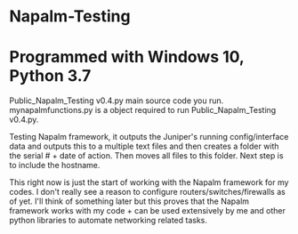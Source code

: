 # Napalm-Testing
# Programmed with Windows 10, Python 3.7

Public_Napalm_Testing v0.4.py main source code you run. mynapalmfunctions.py is a object required to run Public_Napalm_Testing v0.4.py. 

Testing Napalm framework, it outputs the Juniper's running config/interface data and outputs this to a multiple text files and then creates a folder with the serial # + date of action. Then moves all files to this folder. Next step is to include the hostname.

This right now is just the start of working with the Napalm framework for my codes.
I don't really see a reason to configure routers/switches/firewalls as of yet. I'll think of something later but this proves that the Napalm framework works with my code + can be used extensively by me and other python libraries to automate networking related tasks.
